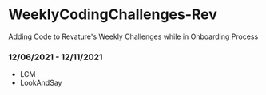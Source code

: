 # WeeklyCodingChallenges-Rev

Adding Code to Revature's Weekly Challenges while in Onboarding Process

### 12/06/2021 - 12/11/2021
- LCM
- LookAndSay
